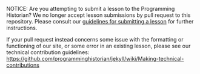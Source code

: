 NOTICE: Are you attempting to submit a lesson to the Programming Historian? We no longer accept lesson submissions by pull request to this repository. Please consult our [guidelines for submitting a lesson](http://programminghistorian.org/new-lesson-workflow) for further instructions.

If your pull request instead concerns some issue with the formatting or functioning of our site, or some error in an existing lesson, please see our technical contribution guidelines: https://github.com/programminghistorian/jekyll/wiki/Making-technical-contributions
